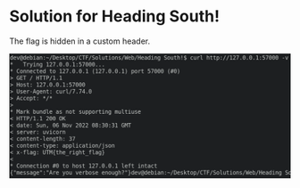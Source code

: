 # Solution for Heading South!

The flag is hidden in a custom header.

![Checking the headers](images/img1.png)
